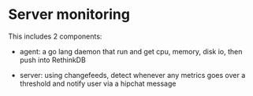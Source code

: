 # Server monitoring

This includes 2 components:

* agent: a go lang daemon that run and get cpu, memory, disk io, then
  push into RethinkDB

* server: using changefeeds, detect whenever any metrics goes over a
  threshold and notify user via a hipchat message
